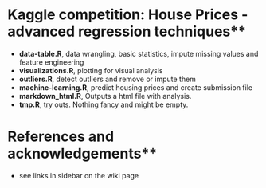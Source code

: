 # Kaggle competition: House Prices - advanced regression techniques**
- **data-table.R**, data wrangling, basic statistics, impute missing values and feature engineering
- **visualizations.R**, plotting for visual analysis
- **outliers.R**, detect outliers and remove or impute them
- **machine-learning.R**, predict housing prices and create submission file
- **markdown_html.R**, Outputs a html file with analysis.
- **tmp.R**, try outs. Nothing fancy and might be empty.

# References and acknowledgements**
- see links in sidebar on the wiki page
